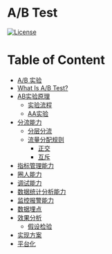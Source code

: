 # A/B Test

[![License](https://img.shields.io/badge/license-Apache%202-4EB1BA.svg)](https://www.apache.org/licenses/LICENSE-2.0.html)

Table of Content
=================

   * [A/B 实验](#ab-实验)
   * [<a href="WhatIs.md">What Is A/B Test?</a>](#what-is-ab-test)
   * [<a href="Theories/README.md">AB实验原理</a>](#ab实验原理)
      * [实验流程](#实验流程)
      * [<a href="Theories/AATest.md">AA实验</a>](#aa实验)
   * [<a href="Shunt/README.md">分流能力</a>](#分流能力)
      * [分层分流](#分层分流)
      * [流量分配规则](#流量分配规则)
         * [正交](#正交)
         * [互斥](#互斥)
   * [指标管理能力](#指标管理能力)
   * [圈人能力](#圈人能力)
   * [调试能力](#调试能力)
   * [数据统计分析能力](#数据统计分析能力)
   * [监控报警能力](#监控报警能力)
   * [<a href="ET/README.md">数据埋点</a>](#数据埋点)
   * [<a href="EffectAnalysis/README.md">效果分析</a>](#效果分析)
      * [假设检验](#假设检验)
   * [实现方案](#实现方案)
   * [<a href="Platform/README.md">平台化</a>](#平台化)

